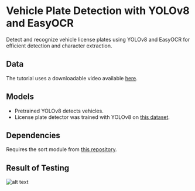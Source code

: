 # Vehicle Plate Detection with YOLOv8 and EasyOCR

Detect and recognize vehicle license plates using YOLOv8 and EasyOCR for efficient detection and character extraction.

## Data

The tutorial uses a downloadable video available [here](https://drive.google.com/file/d/12sBfgLICdQEnDSOkVFZiJuUE6d3BeanT/view?usp=sharing).

## Models

- Pretrained YOLOv8 detects vehicles.
- License plate detector was trained with YOLOv8 on [this dataset](https://universe.roboflow.com/roboflow-universe-projects/license-plate-recognition-rxg4e/dataset/4).

## Dependencies

Requires the sort module from [this repository](https://github.com/abewley/sort).

## Result of Testing

![alt text](image.png)
